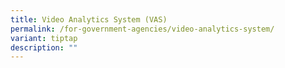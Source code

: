 ```yaml
---
title: Video Analytics System (VAS)
permalink: /for-government-agencies/video-analytics-system/
variant: tiptap
description: ""
---
```

